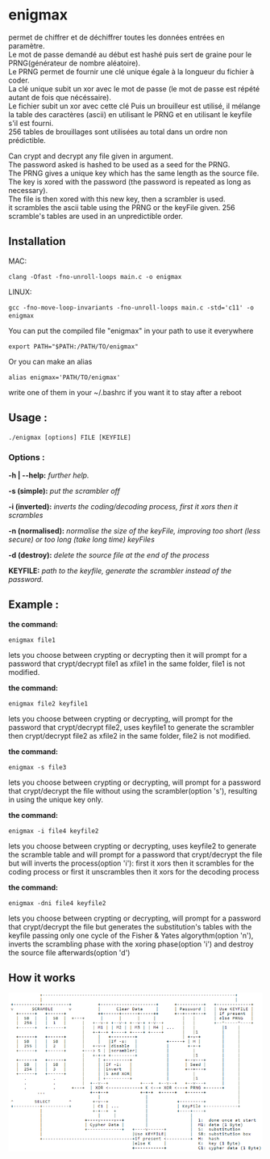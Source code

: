 enigmax
=====
permet de chiffrer et de déchiffrer toutes les données entrées en paramètre.     
Le mot de passe demandé au début est hashé puis sert de graine pour le PRNG(générateur de nombre aléatoire).    
Le PRNG permet de fournir une clé unique égale à la longueur du fichier à coder.    
La clé unique subit un xor avec le mot de passe (le mot de passe est répété autant de fois que nécéssaire).    
Le fichier subit un xor avec cette clé Puis un brouilleur est utilisé, il mélange la table des caractères (ascii) en utilisant le PRNG et en utilisant le keyfile s'il est fourni.    
256 tables de brouillages sont utilisées au total dans un ordre non prédictible.

Can crypt and decrypt any file given in argument.    
The password asked is hashed to be used as a seed for the PRNG.    
The PRNG gives a unique key which has the same length as the source file.    
The key is xored with the password (the password is repeated as long as necessary).    
The file is then xored with this new key, then a scrambler is used.    
it scrambles the ascii table using the PRNG or the keyFile given.
256 scramble's tables are used in an unpredictible order.


## Installation
MAC:
```
clang -Ofast -fno-unroll-loops main.c -o enigmax
```

LINUX:
```
gcc -fno-move-loop-invariants -fno-unroll-loops main.c -std='c11' -o enigmax
```

You can put the compiled file "enigmax" in your path to use it everywhere
```
export PATH="$PATH:/PATH/TO/enigmax"
```
Or you can make an alias
```
alias enigmax='PATH/TO/enigmax'
```
write one of them in your ~/.bashrc if you want it to stay after a reboot

## Usage :

```
./enigmax [options] FILE [KEYFILE]
```

### Options :

**-h | --help:**
  *further help.*

**-s (simple):** 
  *put the scrambler off*

**-i (inverted):**
  *inverts the coding/decoding process, first it xors then it scrambles*

**-n (normalised):**
  *normalise the size of the keyFile, improving too short (less secure) or too long (take long time) keyFiles*

**-d (destroy):**
  *delete the source file at the end of the process*
  
**KEYFILE:**
  *path to the keyfile, generate the scrambler instead of the password.*


## Example :


**the command:**

```
enigmax file1
```

lets you choose between crypting or decrypting then it will prompt for a password that crypt/decrypt file1 as xfile1 in the same folder, file1 is not modified.

**the command:**

```
enigmax file2 keyfile1
```

lets you choose between crypting or decrypting, will prompt for the password that crypt/decrypt file2, uses keyfile1 to generate the scrambler then crypt/decrypt file2 as xfile2 in the same folder, file2 is not modified.

**the command:**

```
enigmax -s file3
```

lets you choose between crypting or decrypting, will prompt for a password that crypt/decrypt the file without using the scrambler(option 's'), resulting in using the unique key only.

**the command:**

```
enigmax -i file4 keyfile2
```

lets you choose between crypting or decrypting, uses keyfile2 to generate the scramble table and will prompt for a password that crypt/decrypt the file but will inverts the process(option 'i'): first it xors then it scrambles for the coding process or first it unscrambles then it xors for the decoding process

**the command:**

```
enigmax -dni file4 keyfile2
```

lets you choose between crypting or decrypting, will prompt for a password that crypt/decrypt the file but generates the substitution's tables with the keyfile passing only one cycle of the Fisher & Yates algorythm(option 'n'), inverts the scrambling phase with the xoring phase(option 'i') and destroy the source file afterwards(option 'd')

## How it works

![representation](representation.PNG "Graphical Representation")
